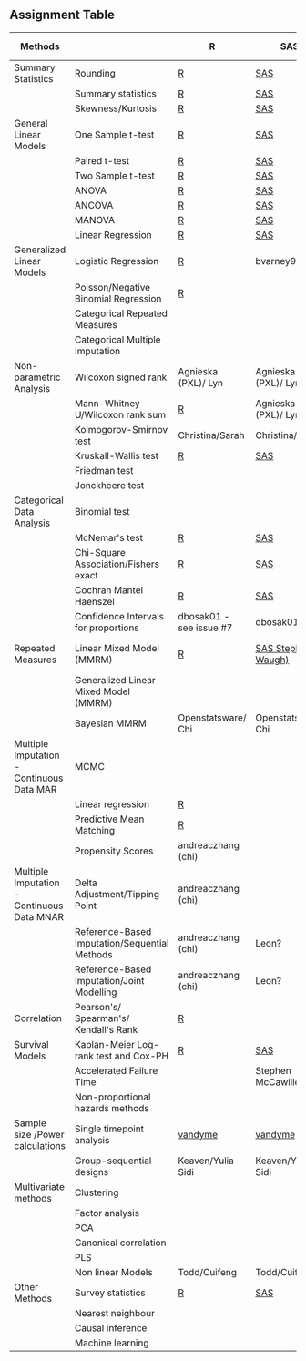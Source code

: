 ## Assignment Table 


| Methods                                    |                                               | R                                                                                                                            | SAS                                                                                                     | Comparison (R vs SAS)                                                                                               | Comparison (Other)                        | Python        |
| ------------------------------------------ | --------------------------------------------- | ---------------------------------------------------------------------------------------------------------------------------- | ------------------------------------------------------------------------------------------------------- | ------------------------------------------------------------------------------------------------------------------- | ----------------------------------------- | ------------- |
| Summary Statistics                         | Rounding                                      | [R](https://psiaims.github.io/CAMIS/R/rounding.html)                                                                         | [SAS](https://psiaims.github.io/CAMIS/SAS/rounding.html)                                                | [R vs SAS](https://psiaims.github.io/CAMIS/Comp/r-sas_rounding.html)                                                |                                           | [python](https://psiaims.github.io/CAMIS/python/Rounding.html)          |
|                                            | Summary statistics                            | [R](https://psiaims.github.io/CAMIS/R/summary-stats.html)                                                                    | [SAS](https://psiaims.github.io/CAMIS/SAS/summary-stats.html)                                           | [R vs SAS](https://psiaims.github.io/CAMIS/Comp/r-sas-summary-stats.html)                                           |                                           | [python](https://psiaims.github.io/CAMIS/python/Summary_statistics.html)          |
|                                            | Skewness/Kurtosis                             | [R](https://psiaims.github.io/CAMIS/R/summary_skew_kurt.html)                                                                | [SAS](https://psiaims.github.io/CAMIS/SAS/summary_skew_kurt.html)                                       | [R vs SAS](https://psiaims.github.io/CAMIS/Comp/r-sas_summary_skew_kurt.html)                                       |                                           |               |
| General Linear Models                      | One Sample t-test                             | [R](https://psiaims.github.io/CAMIS/R/ttest_1Sample.html)                                                                    | [SAS](https://psiaims.github.io/CAMIS/SAS/ttest_1Sample.html)                                           | [R vs SAS](https://psiaims.github.io/CAMIS/Comp/r-sas_ttest_1Sample.html)                                           |                                           | [python](https://psiaims.github.io/CAMIS/python/OneSampleTTest.html) |
|                                            | Paired t-test                                 | [R](https://psiaims.github.io/CAMIS/R/ttest_Paired.html)                                                                     | [SAS](https://psiaims.github.io/CAMIS/SAS/ttest_Paired.html)                                            | [R vs SAS](https://psiaims.github.io/CAMIS/Comp/r-sas_ttest_Paired.html)                                            |                                           | [python](https://psiaims.github.io/CAMIS/python/PairedTTest.html) |
|                                            | Two Sample t-test                             | [R](https://psiaims.github.io/CAMIS/R/ttest_2Sample.html)                                                                    | [SAS](https://psiaims.github.io/CAMIS/SAS/ttest_2Sample.html)                                           | [R vs SAS](https://psiaims.github.io/CAMIS/Comp/r-sas_ttest_2Sample.html)                                           |                                           | [python](https://psiaims.github.io/CAMIS/python/TwoSampleTTest.html) |
|                                            | ANOVA                                         | [R](https://psiaims.github.io/CAMIS/R/anova.html)                                                                            | [SAS](https://psiaims.github.io/CAMIS/SAS/anova.html)                                                   | [R vs SAS](https://psiaims.github.io/CAMIS/Comp/r-sas_anova.html)                                                   |                                           |               |
|                                            | ANCOVA                                        | [R](https://psiaims.github.io/CAMIS/R/ancova.html)                                                                           | [SAS](https://psiaims.github.io/CAMIS/SAS/ancova.html)                                                  | [R vs SAS](https://psiaims.github.io/CAMIS/Comp/r-sas_ancova.html)                                                  |                                           |               |
|                                            | MANOVA                                        | [R](https://psiaims.github.io/CAMIS/R/manova.html)                                                                           | [SAS](https://psiaims.github.io/CAMIS/SAS/manova.html)                                                  | [R vs SAS](https://psiaims.github.io/CAMIS/Comp/r-sas_manova.html)                                                  |                                           |               |
|                                            | Linear Regression                             | [R](https://psiaims.github.io/CAMIS/R/linear-regression.html)                                                                | [SAS](https://psiaims.github.io/CAMIS/SAS/linear-regression.html)                                       | [R vs SAS](https://psiaims.github.io/CAMIS/Comp/r-sas_linear-regression.html)                                       |                                           |               |
| Generalized Linear Models                  | Logistic Regression                           | [R](https://psiaims.github.io/CAMIS/R/logistic_regr.html)                                                                    | bvarney9/ Lyn                                                                                           | bvarney9/ Lyn                                                                                                       |                                           |               |
|                                            | Poisson/Negative Binomial Regression          | [R](https://psiaims.github.io/CAMIS/R/count_data_regression.html)      |                                                                                                         |                                                                                                                     |                                           |               |
|                                            | Categorical Repeated Measures                 |                                                                                                                              |                                                                                                         |                                                                                                                     |                                           |               |
|                                            | Categorical Multiple Imputation               |                                                                                                                              |                                                                                                         |                                                                                                                     |                                           |               |
| Non-parametric Analysis                    | Wilcoxon signed rank                          | Agnieska (PXL)/ Lyn                                                                                                          | Agnieska (PXL)/ Lyn                                                                                     | Agnieska (PXL)/ Lyn                                                                                                 |                                           |               |
|                                            | Mann-Whitney U/Wilcoxon rank sum              | [R](https://psiaims.github.io/CAMIS/R/nonpara_wilcoxon_ranksum.html)                                                         | Agnieska (PXL)/ Lyn                                                                                     | Agnieska (PXL)/ Lyn                                                                                                 |                                           |               |
|                                            | Kolmogorov-Smirnov test                       | Christina/Sarah                                                                                                              | Christina/Sarah                                                                                         | Christina/Sarah                                                                                                     |                                           |               |
|                                            | Kruskall-Wallis test                          | [R](https://psiaims.github.io/CAMIS/R/kruskal_wallis.html)                                                                   | [SAS](https://psiaims.github.io/CAMIS/SAS/kruskal_wallis.html)                                          | [R vs SAS](https://psiaims.github.io/CAMIS/Comp/r-sas_kruskalwallis.html)                                           |                                           |               |
|                                            | Friedman test                                 |                                                                                                                              |                                                                                                         |                                                                                                                     |                                           |               |
|                                            | Jonckheere test                               |                                                                                                                              |                                                                                                         |                                                                                                                     |                                           |               |
| Categorical Data Analysis                  | Binomial test                                 |                                                                                                                              |                                                                                                         |                                                                                                                     |                                           |               |
|                                            | McNemar's test                                | [R](https://psiaims.github.io/CAMIS/R/mcnemar.html)                                                                          | [SAS](https://psiaims.github.io/CAMIS/SAS/mcnemar.html)                                                 | [R vs SAS](https://psiaims.github.io/CAMIS/Comp/r-sas_mcnemar.html)                                                 |                                           |               |
|                                            | Chi-Square Association/Fishers exact          | [R](https://psiaims.github.io/CAMIS/R/association.html)                                                                      | [SAS](https://psiaims.github.io/CAMIS/SAS/association.html)                                             | [R vs SAS](https://psiaims.github.io/CAMIS/Comp/r-sas_chi-sq.html)                                                  |                                           |               |
|                                            | Cochran Mantel Haenszel                       | [R](https://psiaims.github.io/CAMIS/R/cmh.html)                                                                              | [SAS](https://psiaims.github.io/CAMIS/SAS/cmh.html)                                                     | [R vs SAS](https://psiaims.github.io/CAMIS/Comp/r-sas_cmh.html)                                                     |                                           |               |
|                                            | Confidence Intervals for proportions          | dbosak01 - see issue #7                                                                                                      | dbosak01                                                                                                | dbosak01                                                                                                            |                                           |               |
| Repeated Measures                          | Linear Mixed Model (MMRM)                     | [R](https://psiaims.github.io/CAMIS/R/mmrm.html)                                                                             | [SAS Stephen Waugh)](https://psiaims.github.io/CAMIS/SAS/mmrm.html) | [R vs SAS Stephen Waugh)](https://psiaims.github.io/CAMIS/Comp/r-sas_mmrm.html) |                                           |               |
|                                            | Generalized Linear Mixed Model (MMRM)         |                                                                                                                              |                                                                                                         |                                                                                                                     |                                           |               |
|                                            | Bayesian MMRM                                 | Openstatsware/ Chi                                                                                                           | Openstatsware/ Chi                                                                                      | Openstatsware/ Chi                                                                                                  |                                           |               |
| Multiple Imputation - Continuous Data MAR  | MCMC                                          |                                                                                                                              |                                                                                                         |                                                                                                                     |                                           |               |
|                                            | Linear regression                             | [R](https://psiaims.github.io/CAMIS/R/mi_mar_regression.html)                                                                |                                                                                                         |                                                                                                                     |                                           |               |
|                                            | Predictive Mean Matching                      | [R](https://psiaims.github.io/CAMIS/R/mi_mar_predictive_mean_match.html)                                                     |                                                                                                         |                                                                                                                     |                                           |               |
|                                            | Propensity Scores                             | andreaczhang (chi)                                                                                                           |                                                                                                         |                                                                                                                     |                                           |               |
| Multiple Imputation - Continuous Data MNAR | Delta Adjustment/Tipping Point                | andreaczhang (chi)                                                                                                           |                                                                                                         |                                                                                                                     |                                           |               |
|                                            | Reference-Based Imputation/Sequential Methods | andreaczhang (chi)                                                                                                           | Leon?                                                                                                   |                                                                                                                     |                                           |               |
|                                            | Reference-Based Imputation/Joint Modelling    | andreaczhang (chi)                                                                                                           | Leon?                                                                                                   |                                                                                                                     |                                           |               |
| Correlation                                | Pearson's/ Spearman's/ Kendall's Rank         | [R](https://psiaims.github.io/CAMIS/R/correlation.html)                                                                      |                                                                                                         |                                                                                                                     |                                           |               |
| Survival Models                            | Kaplan-Meier Log-rank test and Cox-PH         | [R](https://psiaims.github.io/CAMIS/R/survival.html)                                                                         | [SAS](https://psiaims.github.io/CAMIS/SAS/survival.html)                                                | [R vs SAS](https://psiaims.github.io/CAMIS/Comp/r-sas_survival.html)                                                |                                           |               |
|                                            | Accelerated Failure Time                      |                                                                                                                              | Stephen McCawille                                                                                       |                                                                                                                     |                                           |               |
|                                            | Non-proportional hazards methods              |                                                                                                                              |                                                                                                         |                                                                                                                     |                                           |               |
| Sample size /Power calculations            | Single timepoint analysis                     | [vandyme](https://github.com/vandyme)                                                                                        | [vandyme](https://github.com/vandyme)                                                                   |                                                                                                                     | [yuliasidi](https://github.com/yuliasidi) |               |
|                                            | Group-sequential designs                      | Keaven/Yulia Sidi                                                                                                                 | Keaven/Yulia Sidi                                                                                            | Keaven/Yulia Sidi                                                                                                        | [yuliasidi](https://github.com/yuliasidi) |               |
| Multivariate methods                       | Clustering                                    |                                                                                                                              |                                                                                                         |                                                                                                                     |                                           |               |
|                                            | Factor analysis                               |                                                                                                                              |                                                                                                         |                                                                                                                     |                                           |               |
|                                            | PCA                                           |                                                                                                                              |                                                                                                         |                                                                                                                     |                                           |               |
|                                            | Canonical correlation                         |                                                                                                                              |                                                                                                         |                                                                                                                     |                                           |               |
|                                            | PLS                                           |                                                                                                                              |                                                                                                         |                                                                                                                     |                                           |               |
|                                            | Non linear Models                             | Todd/Cuifeng                                                                                                                 | Todd/Cuifeng                                                                                            | Todd/Cuifeng                                                                                                        |                                           |               |
| Other Methods                              | Survey statistics                             | [R](https://psiaims.github.io/CAMIS/R/survey-stats-summary.html)                                                             |[SAS](https://psiaims.github.io/CAMIS/SAS/survey-stats-summary.html)                                   | [R vs SAS](https://psiaims.github.io/CAMIS/Comp/r-sas_survey-stats-summary.html)              |                                           |               |
|                                            | Nearest neighbour                             |                                                                                                                              |                                                                                                         |                                                                                                                     |                                           |               |
|                                            | Causal inference                              |                                                                                                                              |                                                                                                         |                                                                                                                     |                                           |               |
|                                            | Machine learning                              |                                                                                                                              |                                                                                                         |                                                                                                                     |                                           |               |
